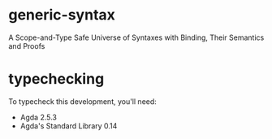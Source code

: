 # generic-syntax
A Scope-and-Type Safe Universe of Syntaxes with Binding, Their Semantics and Proofs

# typechecking
To typecheck this development, you'll need:
* Agda 2.5.3
* Agda's Standard Library 0.14
